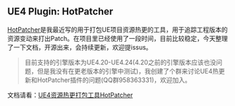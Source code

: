 ## UE4 Plugin: HotPatcher
[HotPatcher](https://github.com/hxhb/HotPatcher)是我最近写的用于打包UE项目资源热更的工具，用于追踪工程版本的资源变动来打出Patch。在项目里已经使用了一段时间，目前比较稳定，今天整理了一下文档，开源出来，会持续更新，欢迎提issus。

>目前支持的引擎版本为UE4.20-UE4.24(4.20之前的引擎版本应该也没问题，但是我没有在更老版本的引擎中测试)，我创建了个群来讨论UE4热更新和HotPatcher插件的问题(QQ群958363331)，欢迎加入。

文档请看：[UE4资源热更打包工具HotPatcher](https://imzlp.me/posts/17590/)